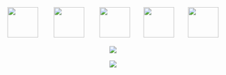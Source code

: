 <div align="center">
      <img
        src="https://cdn.jsdelivr.net/gh/devicons/devicon@latest/icons/html5/html5-plain.svg"
        width="70px"
      />&nbsp;&nbsp;&nbsp;&nbsp;&nbsp;&nbsp;&nbsp;&nbsp;
      <img
        src="https://cdn.jsdelivr.net/gh/devicons/devicon@latest/icons/css3/css3-plain.svg"
        width="70px"
      />&nbsp;&nbsp;&nbsp;&nbsp;&nbsp;&nbsp;&nbsp;&nbsp;
      <img
        src="https://cdn.jsdelivr.net/gh/devicons/devicon@latest/icons/javascript/javascript-original.svg"
        width="70px"
      />&nbsp;&nbsp;&nbsp;&nbsp;&nbsp;&nbsp;&nbsp;&nbsp;<img
        src="https://cdn.jsdelivr.net/gh/devicons/devicon@latest/icons/react/react-original.svg"
        width="70px"
      />&nbsp;&nbsp;&nbsp;&nbsp;&nbsp;&nbsp;&nbsp;&nbsp;<img
        src="https://cdn.jsdelivr.net/gh/devicons/devicon@latest/icons/git/git-original.svg"
        width="70px"
      />
      <br />
      <br />
      <img
        src="https://github-readme-stats.vercel.app/api?username=michalosman&show_icons=true&theme=react&&hide_border=true"
      />
      <br />
      <br />
      <img
        src="https://github-readme-streak-stats.herokuapp.com/?user=michalosman&&theme=react&&hide_border=true"
      />
    </div>
